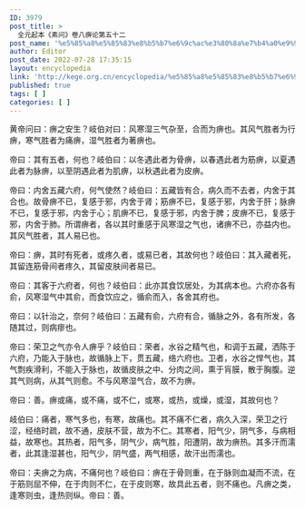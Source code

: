 ```yaml
---
ID: 3979
post_title: >
  全元起本《素问》卷八痹论第五十二
post_name: '%e5%85%a8%e5%85%83%e8%b5%b7%e6%9c%ac%e3%80%8a%e7%b4%a0%e9%97%ae%e3%80%8b%e5%8d%b7%e5%85%ab%e7%97%b9%e8%ae%ba%e7%ac%ac%e4%ba%94%e5%8d%81%e4%ba%8c'
author: Editor
post_date: 2022-07-28 17:35:15
layout: encyclopedia
link: 'http://kege.org.cn/encyclopedia/%e5%85%a8%e5%85%83%e8%b5%b7%e6%9c%ac%e3%80%8a%e7%b4%a0%e9%97%ae%e3%80%8b%e5%8d%b7%e5%85%ab%e7%97%b9%e8%ae%ba%e7%ac%ac%e4%ba%94%e5%8d%81%e4%ba%8c'
published: true
tags: [ ]
categories: [ ]
---
```

黄帝问曰：痹之安生？岐伯对曰：风寒湿三气杂至，合而为痹也。其风气胜者为行痹，寒气胜者为痛痹，湿气胜者为著痹也。

帝曰：其有五者，何也？岐伯曰：以冬遇此者为骨痹，以春遇此者为筋痹，以夏遇此者为脉痹，以至阴遇此者为肌痹，以秋遇此者为皮痹。

帝曰：内舍五藏六府，何气使然？岐伯曰：五藏皆有合，病久而不去者，内舍于其合也。故骨痹不已，复感于邪，内舍于肾；筋痹不已，复感于邪，内舍于肝；脉痹不已，复感于邪，内舍于心；肌痹不已，复感于邪，内舍于脾；皮痹不已，复感于邪，内舍于肺。所谓痹者，各以其时重感于风寒湿之气也，诸痹不已，亦益内也。其风气胜者，其人易已也。

帝曰：痹，其时有死者，或疼久者，或易已者，其故何也？岐伯曰：其入藏者死，其留连筋骨间者疼久，其留皮肤间者易已。

帝曰：其客于六府者，何也？岐伯曰：此亦其食饮居处，为其病本也。六府亦各有俞，风寒湿气中其俞，而食饮应之，循俞而入，各舍其府也。

帝曰：以针治之，奈何？岐伯曰：五藏有俞，六府有合，循脉之外，各有所发，各随其过，则病瘳也。

帝曰：荣卫之气亦令人痹乎？岐伯曰：荣者，水谷之精气也，和调于五藏，洒陈于六府，乃能入于脉也，故循脉上下，贯五藏，络六府也。卫者，水谷之悍气也，其气剽疾滑利，不能入于脉也，故循皮肤之中、分肉之间，熏于肓膜，散于胸腹。逆其气则病，从其气则愈。不与风寒湿气合，故不为痹。

帝曰：善。痹或痛，或不痛，或不仁，或寒，或热，或燥，或湿，其故何也？

岐伯曰：痛者，寒气多也，有寒，故痛也。其不痛不仁者，病久入深，荣卫之行涩，经络时疏，故不通，皮肤不营，故为不仁。其寒者，阳气少，阴气多，与病相益，故寒也。其热者，阳气多，阴气少，病气胜，阳遭阴，故为痹热。其多汗而濡者，此其逢湿甚也，阳气少，阴气盛，两气相感，故汗出而濡也。

帝曰：夫痹之为病，不痛何也？岐伯曰：痹在于骨则重，在于脉则血凝而不流，在于筋则屈不伸，在于肉则不仁，在于皮则寒，故具此五者，则不痛也。凡痹之类，逢寒则虫，逢热则纵。帝曰：善。